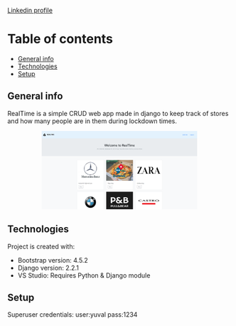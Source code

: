 
<a href="https://www.linkedin.com/in/yuval-varshavski-b84b271b2/" > Linkedin profile </a>

# Table of contents 
* [General info](#general-info)
* [Technologies](#technologies)
* [Setup](#setup)

## General info
RealTime is a simple CRUD web app made in django to keep track of stores and how many people are
in them during lockdown times.

<p align="center">
  <img src="read.png" width="350" title="hover text">
</p>
	
## Technologies
Project is created with:
* Bootstrap version: 4.5.2
* Django version: 2.2.1
* VS Studio: Requires Python & Django module
	
## Setup
Superuser credentials:
user:yuval
pass:1234


